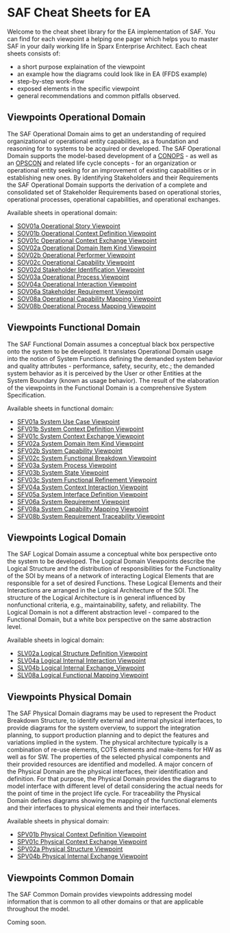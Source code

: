 # SAF Cheat Sheets for EA

Welcome to the cheat sheet library for the EA implementation of SAF. You can find for each viewpoint a helping one pager which helps you to master SAF in your daily working life in Sparx Enterprise Architect.
Each cheat sheets consists of:
* a short purpose explaination of the viewpoint
* an example how the diagrams could look like in EA (FFDS example)
* step-by-step work-flow
* exposed elements in the specific viewpoint
* general recommendations and common pitfalls observed.

## Viewpoints Operational Domain

The SAF Operational Domain aims to get an understanding of required organizational or operational entity capabilities, as a foundation and reasoning for to systems to be acquired or developed. The SAF Operational Domain supports the model-based development of a [CONOPS](https://www.sebokwiki.org/wiki/Concept_of_Operations_(ConOps)_(glossary)) - as well as an [OPSCON](https://www.sebokwiki.org/wiki/Business_or_Mission_Analysis) and related life cycle concepts - for an organization or operational entity seeking for an improvement of existing capabilities or in establishing new ones. By identifying Stakeholders and their Requirements the SAF Operational Domain supports the derivation of a complete and consolidated set of Stakeholder Requirements based on operational stories, operational processes, operational capabilities, and operational exchanges.

Available sheets in operational domain:
* [SOV01a Operational Story Viewpoint](CheatSheets/Operational-Story-Viewpoint.md)
* [SOV01b Operational Context Definition Viewpoint](CheatSheets/Operational-Context-Definition-Viewpoint.md)
* [SOV01c Operational Context Exchange Viewpoint](CheatSheets/Operational-Context-Exchange-Viewpoint.md)
* [SOV02a Operational Domain Item Kind Viewpoint](CheatSheets/Operational-Domain-Item-Kind-Viewpoint.md)
* [SOV02b Operational Performer Viewpoint](CheatSheets/Operational-Performer-Viewpoint.md)
* [SOV02c Operational Capability Viewpoint](CheatSheets/Operational-Capability-Viewpoint.md)
* [SOV02d Stakeholder Identification Viewpoint](CheatSheets/Stakeholder-Identification-Viewpoint.md)
* [SOV03a Operational Process Viewpoint](CheatSheets/Operational-Process-Viewpoint.md)
* [SOV04a Operational Interaction Viewpoint](CheatSheets/Operational-Interaction-Viewpoint.md)
* [SOV06a Stakeholder Requirement Viewpoint](CheatSheets/Stakeholder-Requirements-Viewpoint.md)
* [SOV08a Operational Capability Mapping Viewpoint](CheatSheets/Operational-Capability-Mapping-Viewpoint.md)
* [SOV08b Operational Process Mapping Viewpoint](CheatSheets/Operational-Process-Mapping-Viewpoint.md)

## Viewpoints Functional Domain

The SAF Functional Domain assumes a conceptual black box perspective onto the system to be developed. It translates Operational Domain usage into the notion of System Functions defining the demanded system behavior and quality attributes - performance, safety, security, etc.; the demanded system behavior as it is perceived by the User or other Entities at the System Boundary (known as usage behavior). The result of the elaboration of the viewpoints in the Functional Domain is a comprehensive System Specification.

Available sheets in functional domain:
* [SFV01a System Use Case Viewpoint](CheatSheets/System-Use-Case-Viewpoint.md)
* [SFV01b System Context Definition Viewpoint](CheatSheets/System-Context-Definition-Viewpoint.md)
* [SFV01c System Context Exchange Viewpoint](CheatSheets/System-Context-Exchange-Viewpoint.md)
* [SFV02a System Domain Item Kind Viewpoint](CheatSheets/System-Domain-Item-Kind-Viewpoint.md)
* [SFV02b System Capability Viewpoint](CheatSheets/System-Capability-Viewpoint.md)
* [SFV02c System Functional Breakdown Viewpoint](CheatSheets/System-Functional-Breakdown-Viewpoint.md)
* [SFV03a System Process Viewpoint](CheatSheets/System-Process-Viewpoint.md)
* [SFV03b System State Viewpoint](CheatSheets/System-State-Viewpoint.md)
* [SFV03c System Functional Refinement Viewpoint](CheatSheets/System-Functional-Refinement-Viewpoint.md)
* [SFV04a System Context Interaction Viewpoint](CheatSheets/System-Context-Interaction-Viewpoint.md)
* [SFV05a System Interface Definition Viewpoint](CheatSheets/System-Interface-Definition-Viewpoint.md)
* [SFV06a System Requirement Viewpoint](CheatSheets/System-Requirement-Viewpoint.md)
* [SFV08a System Capability Mapping Viewpoint](CheatSheets/System-Capability-Mapping-Viewpoint.md)
* [SFV08b System Requirement Traceability Viewpoint](CheatSheets/System-Requirement-Traceability-Viewpoint.md)

## Viewpoints Logical Domain

The SAF Logical Domain assume a conceptual white box perspective onto the system to be developed. The Logical Domain Viewpoints describe the Logical Structure and the distribution of responsibilities for the Functionality of the SOI by means of a network of interacting Logical Elements that are responsible for a set of desired Functions. These Logical Elements and their Interactions are arranged in the Logical Architecture of the SOI. The structure of the Logical Architecture is in general influenced by nonfunctional criteria, e.g., maintainability, safety, and reliability. The Logical Domain is not a different abstraction level - compared to the Functional Domain, but a white box perspective on the same abstraction level.

Available sheets in logical domain:
* [SLV02a Logical Structure Definition Viewpoint](CheatSheets/Logical-Structure-Definition-Viewpoint.md)
* [SLV04a Logical Internal Interaction Viewpoint](CheatSheets/Logical-Internal-Interaction-Viewpoint.md)
* [SLV04b Logical Internal Exchange_Viewpoint](CheatSheets/Logical-Internal-Exchange-Viewpoint.md)
* [SLV08a Logical Functional Mapping Viewpoint](CheatSheets/Logical-Functional-Mapping-Viewpoint.md)

## Viewpoints Physical Domain

The SAF Physical Domain diagrams may be used to represent the Product Breakdown Structure, to identify external and internal physical interfaces, to provide diagrams for the system overview, to support the integration planning, to support production planning and to depict the features and variations implied in the system. The physical architecture typically is a combination of re-use elements, COTS elements and make-items for HW as well as for SW. The properties of the selected physical components and their provided resources are identified and modelled. A major concern of the Physical Domain are the physical interfaces, their identification and definition. For that purpose, the Physical Domain provides the diagrams to model interface with different level of detail considering the actual needs for the point of time in the project life cycle. For traceability the Physical Domain defines diagrams showing the mapping of the functional elements and their interfaces to physical elements and their interfaces.

Available sheets in physical domain:
* [SPV01b Physical Context Definition Viewpoint](CheatSheets/Physical-Context-Definition-Viewpoint.md)
* [SPV01c Physical Context Exchange Viewpoint](CheatSheets/Physical-Context-Exchange-Viewpoint.md)
* [SPV02a Physical Structure Viewpoint](CheatSheets/Physical-Structure-Viewpoint.md)
* [SPV04b Physical Internal Exchange Viewpoint](CheatSheets/Physical-Internal-Exchange-Viewpoint.md)

## Viewpoints Common Domain

The SAF Common Domain provides viewpoints addressing model information that is common to all other domains or that are applicable throughout the model.

Coming soon.
